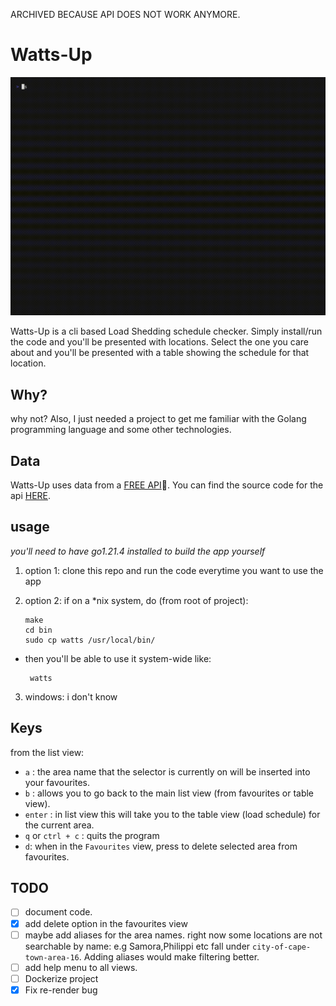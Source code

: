 ARCHIVED BECAUSE API DOES NOT WORK ANYMORE.

# Watts-Up

![demo image of esp](./img/demo.gif)

Watts-Up is a cli based Load Shedding schedule checker.
Simply install/run the code and you'll be presented with locations. Select the one you care about and you'll be presented with a table showing the schedule for that location.

## Why?
why not?
Also, I just needed a project to get me familiar with the Golang programming language and some other technologies.


## Data
Watts-Up uses data from a [FREE API](https://eskom-calendar-api.shuttleapp.rs/)🐐. You can find the source code for the api [HERE](https://github.com/beyarkay/eskom-calendar-api).

## usage
_you'll need to have go1.21.4 installed to build the app yourself_
1. option 1: clone this repo and run the code everytime you want to use the app

2. option 2: if on a *nix system, do (from root of project):
    ```
    make
    cd bin
    sudo cp watts /usr/local/bin/
    ```
 - then you'll be able to use it system-wide like:
   ```
    watts
   ```


3. windows: i don't know

## Keys
from the list view:
- `a` : the area name that the selector is currently on will be inserted into your favourites.
- `b` : allows you to go back to the main list view (from favourites or table view).
- `enter` : in list view this will take you to the table view (load schedule) for the current area.
- `q` or `ctrl + c` : quits the program
- `d`: when in the `Favourites` view, press to delete selected area from favourites.


## TODO
- [ ] document code.
- [x] add delete option in the favourites view
- [ ] maybe add aliases for the area names. right now some locations are not searchable by name: e.g Samora,Philippi etc
  fall under `city-of-cape-town-area-16`. Adding aliases would make filtering better.
- [ ] add help menu to all views.
- [ ] Dockerize project
- [x] Fix re-render bug
